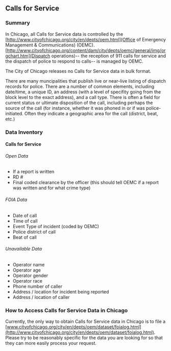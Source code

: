 ## Calls for Service

### Summary

In Chicago, all Calls for Service data is controlled by the [http://www.cityofchicago.org/city/en/depts/oem.html](Office of Emergency Management & Communications) (OEMC). [http://www.cityofchicago.org/content/dam/city/depts/oemc/general/img/orgchart.htm](Dispatch operations)-- the reception of 911 calls for service and the dispatch of police to respond to calls-- is managed by OEMC.

The City of Chicago releases no Calls for Service data in bulk format. 

There are many muncipalities that publish live or near-live listing of dispatch records for police. There are a number of common elements, including date/time, a unique ID, an address (with a level of specifity going from the block level to the exact address), and a call type. There is often a field for current status or ultimate disposition of the call, including perhaps the source of the call (for instance, whether it was phoned in or if was police-initiated. Often they indicate a geographic area for the call (district, beat, etc.)

### Data Inventory

#### Calls for Service
###### Open Data
* <span class="available">              If a report is written
* <span class="available">              RD #
* <span class="available">              Final coded clearance by the officer (this should tell OEMC if a report was written and for what crime type)

###### FOIA Data
* <span class="foiable">                Date of call
* <span class="foiable">                Time of call
* <span class="foiable">                Event Type of incident (coded by OEMC)
* <span class="foiable">                Police district of call
* <span class="foiable">                Beat of call

###### Unavailable Data
* <span class="unavailable">            Operator name
* <span class="unavailable">            Operator age
* <span class="unavailable">            Operator gender
* <span class="unavailable">            Operator race
* <span class="unavailable">            Phone number of caller
* <span class="unavailable">            Address / location for incident being reported
* <span class="unavailable">            Address / location of caller

### How to Access Calls for Service Data in Chicago 
Currently, the only way to obtain Calls for Service data in Chicago is to file a [www.cityofchicago.org/city/en/depts/oem/dataset/foialog.html](http://www.cityofchicago.org/city/en/depts/oem/dataset/foialog.html). Please try to be reasonably specific for the data you are looking for so that they can more easily process your request.   
